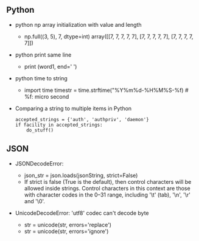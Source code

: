 ## Python
- python np array initialization with value and length
  - np.full((3, 5), 7, dtype=int)
    array([[7, 7, 7, 7, 7],
          [7, 7, 7, 7, 7],
          [7, 7, 7, 7, 7]])
          
- python print same line
  - print (word1, end=' ')
  
- python time to string
  - import time
    timestr = time.strftime("%Y%m%d-%H%M%S-%f) # %f: micro second

- Comparing a string to multiple items in Python
  ```python3
  accepted_strings = {'auth', 'authpriv', 'daemon'}
  if facility in accepted_strings:
      do_stuff()
  ```

## JSON
- JSONDecodeError:
  - json_str = json.loads(jsonString, strict=False)
  - If strict is false (True is the default), then control characters will be allowed inside strings. Control characters in this context are those with character codes in the 0–31 range, including '\t' (tab), '\n', '\r' and '\0'.

- UnicodeDecodeError: 'utf8' codec can't decode byte
  - str = unicode(str, errors='replace')
  - str = unicode(str, errors='ignore')
